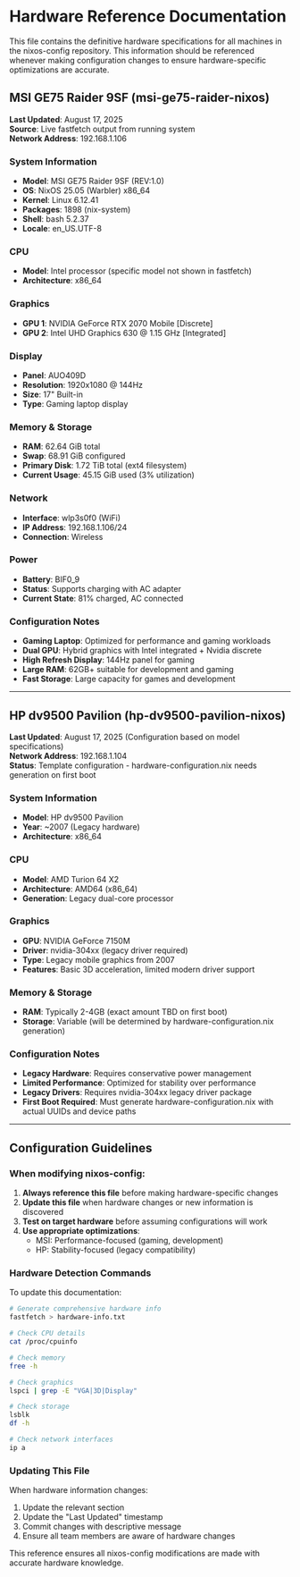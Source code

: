 # Hardware Reference Documentation

This file contains the definitive hardware specifications for all machines in the nixos-config repository. This information should be referenced whenever making configuration changes to ensure hardware-specific optimizations are accurate.

## MSI GE75 Raider 9SF (msi-ge75-raider-nixos)

**Last Updated**: August 17, 2025  
**Source**: Live fastfetch output from running system  
**Network Address**: 192.168.1.106

### System Information
- **Model**: MSI GE75 Raider 9SF (REV:1.0)
- **OS**: NixOS 25.05 (Warbler) x86_64
- **Kernel**: Linux 6.12.41
- **Packages**: 1898 (nix-system)
- **Shell**: bash 5.2.37
- **Locale**: en_US.UTF-8

### CPU
- **Model**: Intel processor (specific model not shown in fastfetch)
- **Architecture**: x86_64

### Graphics
- **GPU 1**: NVIDIA GeForce RTX 2070 Mobile [Discrete]
- **GPU 2**: Intel UHD Graphics 630 @ 1.15 GHz [Integrated]

### Display
- **Panel**: AUO409D
- **Resolution**: 1920x1080 @ 144Hz
- **Size**: 17" Built-in
- **Type**: Gaming laptop display

### Memory & Storage
- **RAM**: 62.64 GiB total
- **Swap**: 68.91 GiB configured
- **Primary Disk**: 1.72 TiB total (ext4 filesystem)
- **Current Usage**: 45.15 GiB used (3% utilization)

### Network
- **Interface**: wlp3s0f0 (WiFi)
- **IP Address**: 192.168.1.106/24
- **Connection**: Wireless

### Power
- **Battery**: BIF0_9
- **Status**: Supports charging with AC adapter
- **Current State**: 81% charged, AC connected

### Configuration Notes
- **Gaming Laptop**: Optimized for performance and gaming workloads
- **Dual GPU**: Hybrid graphics with Intel integrated + Nvidia discrete
- **High Refresh Display**: 144Hz panel for gaming
- **Large RAM**: 62GB+ suitable for development and gaming
- **Fast Storage**: Large capacity for games and development

---

## HP dv9500 Pavilion (hp-dv9500-pavilion-nixos)

**Last Updated**: August 17, 2025 (Configuration based on model specifications)  
**Network Address**: 192.168.1.104  
**Status**: Template configuration - hardware-configuration.nix needs generation on first boot

### System Information
- **Model**: HP dv9500 Pavilion
- **Year**: ~2007 (Legacy hardware)
- **Architecture**: x86_64

### CPU
- **Model**: AMD Turion 64 X2
- **Architecture**: AMD64 (x86_64)
- **Generation**: Legacy dual-core processor

### Graphics
- **GPU**: NVIDIA GeForce 7150M
- **Driver**: nvidia-304xx (legacy driver required)
- **Type**: Legacy mobile graphics from 2007
- **Features**: Basic 3D acceleration, limited modern driver support

### Memory & Storage
- **RAM**: Typically 2-4GB (exact amount TBD on first boot)
- **Storage**: Variable (will be determined by hardware-configuration.nix generation)

### Configuration Notes
- **Legacy Hardware**: Requires conservative power management
- **Limited Performance**: Optimized for stability over performance
- **Legacy Drivers**: Requires nvidia-304xx legacy driver package
- **First Boot Required**: Must generate hardware-configuration.nix with actual UUIDs and device paths

---

## Configuration Guidelines

### When modifying nixos-config:

1. **Always reference this file** before making hardware-specific changes
2. **Update this file** when hardware changes or new information is discovered
3. **Test on target hardware** before assuming configurations will work
4. **Use appropriate optimizations**:
   - MSI: Performance-focused (gaming, development)
   - HP: Stability-focused (legacy compatibility)

### Hardware Detection Commands

To update this documentation:

```bash
# Generate comprehensive hardware info
fastfetch > hardware-info.txt

# Check CPU details
cat /proc/cpuinfo

# Check memory
free -h

# Check graphics
lspci | grep -E "VGA|3D|Display"

# Check storage
lsblk
df -h

# Check network interfaces
ip a
```

### Updating This File

When hardware information changes:
1. Update the relevant section
2. Update the "Last Updated" timestamp
3. Commit changes with descriptive message
4. Ensure all team members are aware of hardware changes

This reference ensures all nixos-config modifications are made with accurate hardware knowledge.